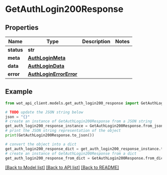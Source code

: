 # GetAuthLogin200Response


## Properties

Name | Type | Description | Notes
------------ | ------------- | ------------- | -------------
**status** | **str** |  | 
**meta** | [**AuthLoginMeta**](AuthLoginMeta.md) |  | 
**data** | [**AuthLoginData**](AuthLoginData.md) |  | 
**error** | [**AuthLoginErrorError**](AuthLoginErrorError.md) |  | 

## Example

```python
from wot_api_client.models.get_auth_login200_response import GetAuthLogin200Response

# TODO update the JSON string below
json = "{}"
# create an instance of GetAuthLogin200Response from a JSON string
get_auth_login200_response_instance = GetAuthLogin200Response.from_json(json)
# print the JSON string representation of the object
print(GetAuthLogin200Response.to_json())

# convert the object into a dict
get_auth_login200_response_dict = get_auth_login200_response_instance.to_dict()
# create an instance of GetAuthLogin200Response from a dict
get_auth_login200_response_from_dict = GetAuthLogin200Response.from_dict(get_auth_login200_response_dict)
```
[[Back to Model list]](../README.md#documentation-for-models) [[Back to API list]](../README.md#documentation-for-api-endpoints) [[Back to README]](../README.md)


